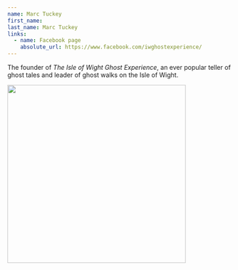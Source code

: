 ```yaml
---
name: Marc Tuckey
first_name: 
last_name: Marc Tuckey
links:
  - name: Facebook page
    absolute_url: https://www.facebook.com/iwghostexperience/
---
```


The founder of *The Isle of Wight Ghost Experience*, an ever popular teller of ghost tales and leader of ghost walks on the Isle of Wight.

<img src="../../assets/images/mark-tuckey-set.jpeg" width=400 />